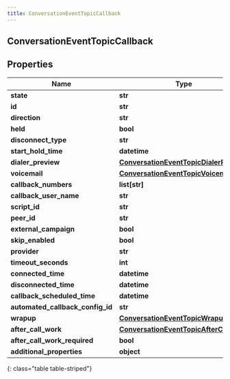 ```yaml
---
title: ConversationEventTopicCallback
---
```

## ConversationEventTopicCallback

## Properties

|Name | Type | Description | Notes|
|------------ | ------------- | ------------- | -------------|
| **state** | **str** |  | [optional] |
| **id** | **str** |  | [optional] |
| **direction** | **str** |  | [optional] |
| **held** | **bool** |  | [optional] |
| **disconnect_type** | **str** |  | [optional] |
| **start_hold_time** | **datetime** |  | [optional] |
| **dialer_preview** | [**ConversationEventTopicDialerPreview**](ConversationEventTopicDialerPreview.html) |  | [optional] |
| **voicemail** | [**ConversationEventTopicVoicemail**](ConversationEventTopicVoicemail.html) |  | [optional] |
| **callback_numbers** | **list[str]** |  | [optional] |
| **callback_user_name** | **str** |  | [optional] |
| **script_id** | **str** |  | [optional] |
| **peer_id** | **str** |  | [optional] |
| **external_campaign** | **bool** |  | [optional] |
| **skip_enabled** | **bool** |  | [optional] |
| **provider** | **str** |  | [optional] |
| **timeout_seconds** | **int** |  | [optional] |
| **connected_time** | **datetime** |  | [optional] |
| **disconnected_time** | **datetime** |  | [optional] |
| **callback_scheduled_time** | **datetime** |  | [optional] |
| **automated_callback_config_id** | **str** |  | [optional] |
| **wrapup** | [**ConversationEventTopicWrapup**](ConversationEventTopicWrapup.html) |  | [optional] |
| **after_call_work** | [**ConversationEventTopicAfterCallWork**](ConversationEventTopicAfterCallWork.html) |  | [optional] |
| **after_call_work_required** | **bool** |  | [optional] |
| **additional_properties** | **object** |  | [optional] |
{: class="table table-striped"}


